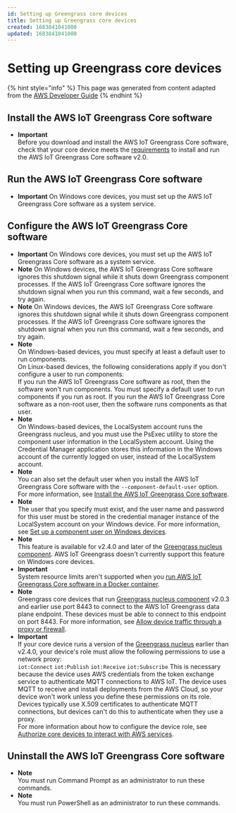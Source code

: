 ```yaml
---
id: Setting up Greengrass core devices
title: Setting up Greengrass core devices
created: 1683841041000
updated: 1683841041000
---
```

# Setting up Greengrass core devices

{% hint style="info" %}
This page was generated from content adapted from the [AWS Developer Guide](https://github.com/awsdocs/aws-iot-greengrass-v2-developer-guide.git)
{% endhint %}

## Install the AWS IoT Greengrass Core software

- **Important**  
Before you download and install the AWS IoT Greengrass Core software, check that your core device meets the [requirements](setting-up.md#greengrass-v2-requirements) to install and run the AWS IoT Greengrass Core software v2\.0\.


## Run the AWS IoT Greengrass Core software

- **Important**  <a name="windows-system-service-requirement-important-note"></a>
On Windows core devices, you must set up the AWS IoT Greengrass Core software as a system service\.


## Configure the AWS IoT Greengrass Core software

- **Important**  <a name="windows-system-service-requirement-important-note"></a>
On Windows core devices, you must set up the AWS IoT Greengrass Core software as a system service\.
- **Note**  <a name="windows-ignore-shutdown-signal-behavior-note"></a>
On Windows devices, the AWS IoT Greengrass Core software ignores this shutdown signal while it shuts down Greengrass component processes\. If the AWS IoT Greengrass Core software ignores the shutdown signal when you run this command, wait a few seconds, and try again\.
- **Note**  <a name="windows-ignore-shutdown-signal-behavior-note"></a>
On Windows devices, the AWS IoT Greengrass Core software ignores this shutdown signal while it shuts down Greengrass component processes\. If the AWS IoT Greengrass Core software ignores the shutdown signal when you run this command, wait a few seconds, and try again\.
- **Note**  
On Windows\-based devices, you must specify at least a default user to run components\.  
On Linux\-based devices, the following considerations apply if you don't configure a user to run components:   
If you run the AWS IoT Greengrass Core software as root, then the software won't run components\. You must specify a default user to run components if you run as root\.
If you run the AWS IoT Greengrass Core software as a non\-root user, then the software runs components as that user\.
- **Note**  
On Windows\-based devices, the LocalSystem account runs the Greengrass nucleus, and you must use the PsExec utility to store the component user information in the LocalSystem account\. Using the Credential Manager application stores this information in the Windows account of the currently logged on user, instead of the LocalSystem account\.
- **Note**  
You can also set the default user when you install the AWS IoT Greengrass Core software with the `--component-default-user` option\. For more information, see [Install the AWS IoT Greengrass Core software](install-greengrass-core-v2.md)\.
- **Note**  
The user that you specify must exist, and the user name and password for this user must be stored in the credential manager instance of the LocalSystem account on your Windows device\. For more information, see [Set up a component user on Windows devices](#create-component-user-windows)\.
- **Note**  
This feature is available for v2\.4\.0 and later of the [Greengrass nucleus component](greengrass-nucleus-component.md)\. AWS IoT Greengrass doesn't currently support this feature on Windows core devices\.
- **Important**  
System resource limits aren't supported when you [run AWS IoT Greengrass Core software in a Docker container](run-greengrass-docker.md)\.
- **Note**  
Greengrass core devices that run [Greengrass nucleus component](greengrass-nucleus-component.md) v2\.0\.3 and earlier use port 8443 to connect to the AWS IoT Greengrass data plane endpoint\. These devices must be able to connect to this endpoint on port 8443\. For more information, see [Allow device traffic through a proxy or firewall](allow-device-traffic.md)\.
- **Important**  
If your core device runs a version of the [Greengrass nucleus](greengrass-nucleus-component.md) earlier than v2\.4\.0, your device's role must allow the following permissions to use a network proxy:  
`iot:Connect`
`iot:Publish`
`iot:Receive`
`iot:Subscribe`
This is necessary because the device uses AWS credentials from the token exchange service to authenticate MQTT connections to AWS IoT\. The device uses MQTT to receive and install deployments from the AWS Cloud, so your device won't work unless you define these permissions on its role\. Devices typically use X\.509 certificates to authenticate MQTT connections, but devices can't do this to authenticate when they use a proxy\.  
For more information about how to configure the device role, see [Authorize core devices to interact with AWS services](device-service-role.md)\.


## Uninstall the AWS IoT Greengrass Core software

- **Note**  
You must run Command Prompt as an administrator to run these commands\.
- **Note**  
You must run PowerShell as an administrator to run these commands\.

